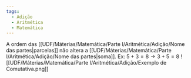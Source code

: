 ```yaml
---
tags:
  - Adição
  - Aritmética
  - Matemática
---
```

A ordem das [[UDF/Máterias/Matemática/Parte I/Aritmética/Adição/Nome das partes|parcelas]] não altera a [[UDF/Máterias/Matemática/Parte I/Aritmética/Adição/Nome das partes|soma]].
Ex: $5+3=8 \rightarrow 3+5=8$
![[UDF/Máterias/Matemática/Parte I/Aritmética/Adição/Exemplo de Comutativa.png]]